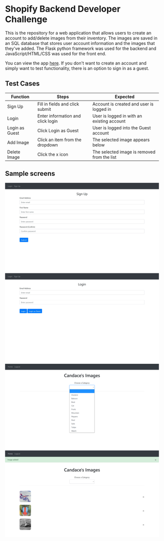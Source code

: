 # Shopify Backend Developer Challenge

This is the repository for a web application that allows users to create an account to add/delete images from their inventory. The images are saved in an SQL database that stores user account information and the images that they've added. The Flask python framework was used for the backend and JavaScript/HTML/CSS was used for the front end. 

You can view the app [here](https://backend-developer-challenge.herokuapp.com/). If you don't want to create an account and simply want to test functionality, there is an option to sign in as a guest. 

## Test Cases 
|    Function    |              Steps                |                 Expected                    |   
| -------------- | --------------------------------- | ------------------------------------------- |
|    Sign Up     |  Fill in fields and click submit  |   Account is created and user is logged in  |
|     Login      | Enter information and click login |  User is logged in with an existing account |
| Login as Guest |       Click Login as Guest        |    User is logged into the Guest account    |
|    Add Image   |  Click an item from the dropdown  |      The selected image appears below       |
|  Delete Image  |         Click the x icon          | The selected image is removed from the list |

## Sample screens
![Sign In](https://github.com/candaceng/backend-developer-challenge/blob/main/website/demo/sign_up.JPG)
![Login](https://github.com/candaceng/backend-developer-challenge/blob/main/website/demo/login.JPG)
![Choose Category](https://github.com/candaceng/backend-developer-challenge/blob/main/website/demo/choose_category.png)
![Inventory](https://github.com/candaceng/backend-developer-challenge/blob/main/website/demo/inventory.JPG)
